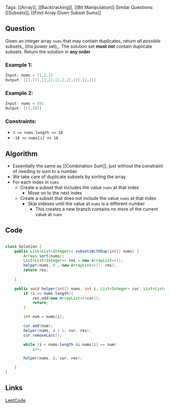 Tags: [[Array]], [[Backtracking]], [[Bit Manipulation]]
Similar Questions: [[Subsets]], [[Find Array Given Subset Sums]]
## Question

Given an integer array `nums` that may contain duplicates, return _all possible_ subsets_ (the power set)_.
The solution set **must not** contain duplicate subsets. Return the solution in **any order**.


### Example 1:

```java
Input: nums = [1,2,2]
Output: [[],[1],[1,2],[1,2,2],[2],[2,2]]
```

### Example 2:

```java
Input: nums = [0]
Output: [[],[0]]
```



### Constraints:

- `1 <= nums.length <= 10`
- `-10 <= nums[i] <= 10`

## Algorithm
- Essentially the same as  [[Combination Sum]], just without the constraint of needing to sum to a number 
- We take care of duplicate subsets by sorting the array 
- For each index in `nums`
	- Create a subset that includes the value `nums` at that index 
		- Move on to the next index
	- Create a subset that does not include the value `nums` at that index 
		- Skip indexes until the value at `nums` is a different number 
			- This creates a new branch contains no more of the current value at `nums`


## Code

```java 

class Solution {
    public List<List<Integer>> subsetsWithDup(int[] nums) {
        Arrays.sort(nums);
        List<List<Integer>> res = new ArrayList<>();
        helper(nums, 0 , new ArrayList<>(), res);
        return res;
        
    }

    public void helper(int[] nums, int i, List<Integer> cur, List<List<Integer>> res){
        if (i == nums.length){
            res.add(new ArrayList<>(cur));
            return;
        }

        int num = nums[i];

        cur.add(num);
        helper(nums, i + 1, cur, res);
        cur.removeLast();

        while (i < nums.length && nums[i] == num)
            i++;

        helper(nums, i, cur, res);

    }
}
```

## Links
[LeetCode](https://leetcode.com/problems/subsets-ii/)